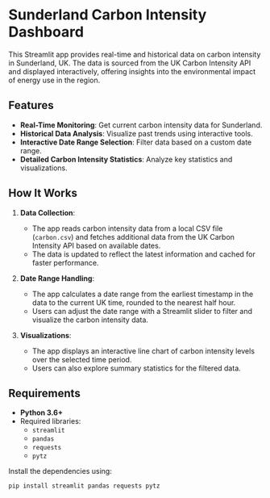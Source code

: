 # Sunderland Carbon Intensity Dashboard

This Streamlit app provides real-time and historical data on carbon intensity in Sunderland, UK. The data is sourced from the UK Carbon Intensity API and displayed interactively, offering insights into the environmental impact of energy use in the region.

## Features

- **Real-Time Monitoring**: Get current carbon intensity data for Sunderland.
- **Historical Data Analysis**: Visualize past trends using interactive tools.
- **Interactive Date Range Selection**: Filter data based on a custom date range.
- **Detailed Carbon Intensity Statistics**: Analyze key statistics and visualizations.

## How It Works

1. **Data Collection**:
   - The app reads carbon intensity data from a local CSV file (`carbon.csv`) and fetches additional data from the UK Carbon Intensity API based on available dates.
   - The data is updated to reflect the latest information and cached for faster performance.

2. **Date Range Handling**:
   - The app calculates a date range from the earliest timestamp in the data to the current UK time, rounded to the nearest half hour.
   - Users can adjust the date range with a Streamlit slider to filter and visualize the carbon intensity data.

3. **Visualizations**:
   - The app displays an interactive line chart of carbon intensity levels over the selected time period.
   - Users can also explore summary statistics for the filtered data.

## Requirements

- **Python 3.6+**
- Required libraries:
  - `streamlit`
  - `pandas`
  - `requests`
  - `pytz`

Install the dependencies using:

```bash
pip install streamlit pandas requests pytz
